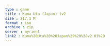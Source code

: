 ```yaml
---
type : game
title : Kuma Uta (Japan) (v2
size : 217.1 M
format : iso
archive : zip
server : myrient
link2 : Kuma%20Uta%20%28Japan%29%20%28v2.01%29
---
```


